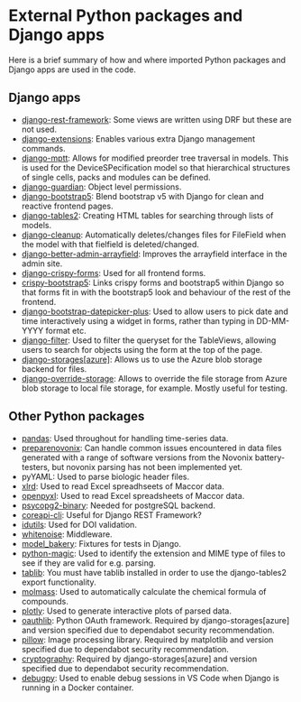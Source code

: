 # External Python packages and Django apps

Here is a brief summary of how and where imported Python packages and Django apps are used in the code.

## Django apps

- [django-rest-framework](https://www.django-rest-framework.org/): Some views
  are written using DRF but these are not used.
- [django-extensions](https://django-extensions.readthedocs.io/en/latest/):
  Enables various extra Django management commands.
- [django-mptt](https://django-mptt.readthedocs.io/en/latest/): Allows for
  modified preorder tree traversal in models. This is used for the
  DeviceSPecification model so that hierarchical structures of single cells,
  packs and modules can be defined.
- [django-guardian](https://django-guardian.readthedocs.io/en/stable/): Object
  level permissions.
- [django-bootstrap5](https://pypi.org/project/django-bootstrap5/): Blend
  bootstrap v5 with Django for clean and reactive frontend pages.
- [django-tables2](https://django-tables2.readthedocs.io/en/latest/): Creating
  HTML tables for searching through lists of models.
- [django-cleanup](https://pypi.org/project/django-cleanup/): Automatically
  deletes/changes files for FileField when the model with that fielfield is
  deleted/changed.
- [django-better-admin-arrayfield](https://pypi.org/project/django-better-admin-arrayfield/):
  Improves the arrayfield interface in the admin site.
- [django-crispy-forms](https://django-crispy-forms.readthedocs.io/en/latest/):
  Used for all frontend forms.
- [crispy-bootstrap5](https://pypi.org/project/crispy-bootstrap5/): Links crispy
  forms and bootstrap5 within Django so that forms fit in with the bootstrap5
  look and behaviour of the rest of the frontend.
- [django-bootstrap-datepicker-plus](https://pypi.org/project/django-bootstrap-datepicker-plus/):
  Used to allow users to pick date and time interactively using a widget in
  forms, rather than typing in DD-MM-YYYY format etc.
- [django-filter](https://django-filter.readthedocs.io/en/stable/): Used to
  filter the queryset for the TableViews, allowing users to search for objects
  using the form at the top of the page.
- [django-storages[azure]](https://django-storages.readthedocs.io/en/latest/):
  Allows us to use the Azure blob storage backend for files.
- [django-override-storage](https://pypi.org/project/django-override-storage/):
  Allows to override the file storage from Azure blob storage to local file
  storage, for example. Mostly useful for testing.

## Other Python packages

- [pandas](https://pandas.pydata.org/): Used throughout for handling time-series
  data.
- [preparenovonix](https://pypi.org/project/preparenovonix/): Can handle common
  issues encountered in data files generated with a range of software versions
  from the Novonix battery-testers, but novonix parsing has not been implemented
  yet.
- pyYAML: Used to parse biologic header files.
- [xlrd](https://xlrd.readthedocs.io/en/latest/): Used to read Excel
  spreadhseets of Maccor data.
- [openpyxl](https://openpyxl.readthedocs.io/en/stable/): Used to read Excel
  spreadsheets of Maccor data.
- [psycopg2-binary](https://pypi.org/project/psycopg2-binary/): Needed for
  postgreSQL backend.
- [coreapi-cli](https://www.coreapi.org/tools-and-resources/command-line-client/):
  Useful for Django REST Framework?
- [idutils](https://pypi.org/project/idutils/): Used for DOI validation.
- [whitenoise](https://whitenoise.evans.io/en/latest/): Middleware.
- [model_bakery](https://model-bakery.readthedocs.io/en/latest/): Fixtures for
  tests in Django.
- [python-magic](https://pypi.org/project/python-magic/): Used to identify the
  extension and MIME type of files to see if they are valid for e.g. parsing.
- [tablib](https://tablib.readthedocs.io/en/stable/): You must have tablib
  installed in order to use the django-tables2 export functionality.
- [molmass](https://pypi.org/project/molmass/): Used to automatically calculate
  the chemical formula of compounds.
- [plotly](https://plotly.com/python/): Used to generate interactive plots of
  parsed data.
- [oauthlib](https://github.com/oauthlib/oauthlib): Python OAuth framework.
  Required by django-storages[azure] and version specified due to dependabot
  security recommendation.
- [pillow](https://pillow.readthedocs.io/en/stable/): Image processing library.
  Required by matplotlib and version specified due to dependabot security
  recommendation.
- [cryptography](https://cryptography.io/en/latest/): Required by
  django-storages[azure] and version specified due to dependabot security
  recommendation.
- [debugpy](https://github.com/microsoft/debugpy): Used to enable debug sessions
  in VS Code when Django is running in a Docker container.

